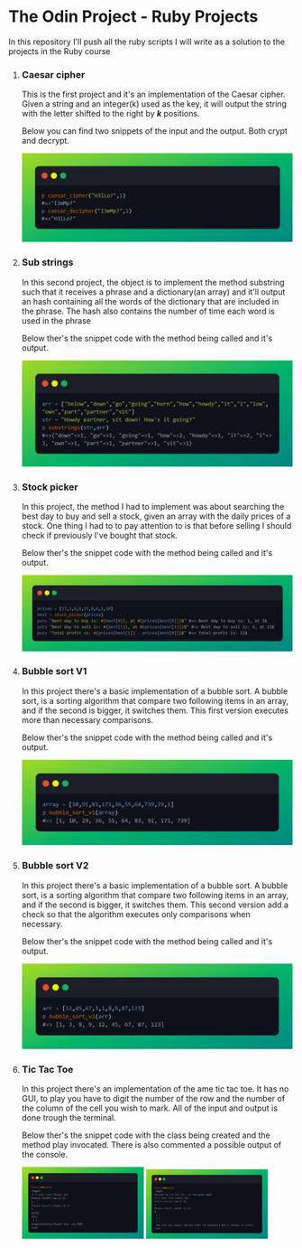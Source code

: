 # The Odin Project - Ruby Projects
In this repository I'll push all the ruby scripts I will write as a solution to the projects in the Ruby course

<ol>
<li>
  <h3>Caesar cipher</h3>
  <p>This is the first project and it's an implementation of the Caesar cipher. Given a string and an integer(k) used as the key, it will output the string with the letter shifted to the right by <b><i>k</i></b> positions.</p>
    <p>Below you can find two snippets of the input and the output. Both crypt and decrypt.</p>
  <img src="imgs/caesar_result.png">
</li>
<li>
  <h3>Sub strings</h3>
  <p>In this second project, the object is to implement the method substring such that it receives a phrase and a dictionary(an array) and it'll 
  output an hash containing all the words of the dictionary that are included in the phrase. The hash also contains the number of time each word 
    is used in the phrase</p>
  <p>Below ther's the snippet code with the method being called and it's output.</p>
  <img src="imgs/substrings_result.png">
</li>
<li>
  <h3>Stock picker</h3>
  <p>In this project, the method I had to implement was about searching the best day to buy and sell a stock, given an array with the daily prices of a stock. One thing I had to to pay attention to is that before selling I should check if previously I've bought that stock.</p>
  <p>Below ther's the snippet code with the method being called and it's output.</p>
  <img src="imgs/stock_picker_result.png">
</li>
<li>
  <h3>Bubble sort V1</h3>
  <p>In this project there's a basic implementation of a bubble sort.  A bubble sort, is a sorting algorithm that compare two following items in an array, and if the second is bigger, it switches them. This first version executes more than necessary comparisons.</p>
  <p>Below ther's the snippet code with the method being called and it's output.</p>
  <img src="imgs/bubble_sort_result_V1.png">
</li>
<li>
  <h3>Bubble sort V2</h3>
  <p>In this project there's a basic implementation of a bubble sort.  A bubble sort, is a sorting algorithm that compare two following items in an array, and if the second is bigger, it switches them. This second version add a check so that the algorithm executes only comparisons when necessary.</p>
  <p>Below ther's the snippet code with the method being called and it's output.</p>
  <img src="imgs/bubble_sort_result_V2.png">
</li>
<li>
  <h3>Tic Tac Toe</h3>
  <p>In this project there's an implementation of the ame tic tac toe. It has no GUI, to play you have to digit the number of the row and the number of the column of the cell you wish to mark. All of the input and output is done trough the terminal.</p>
  <p>Below ther's the snippet code with the class being created and the method play invocated. There is also commented a possible output of the console.</p>
  <img src="imgs/tic_tac_toe_win.png" width=45%>
  <img src="imgs/tic_tac_toe_out_bound.png" width=45%>
</li>
</ol>
